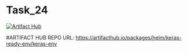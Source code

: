 # Task_24

[![Artifact Hub](https://img.shields.io/endpoint?url=https://artifacthub.io/badge/repository/keras-ready-env)](https://artifacthub.io/packages/helm/keras-ready-env/keras-env)

#ARTIFACT HUB REPO URL: https://artifacthub.io/packages/helm/keras-ready-env/keras-env
